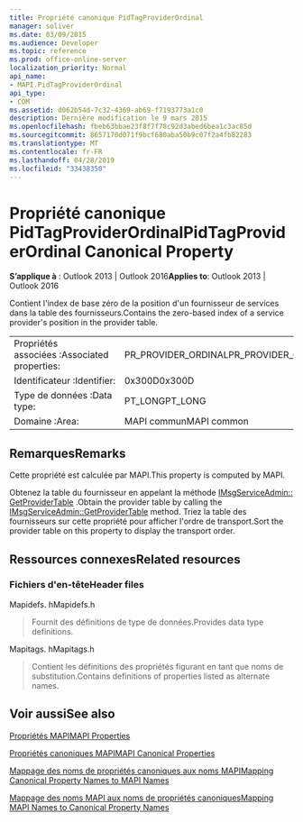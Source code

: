 ```yaml
---
title: Propriété canonique PidTagProviderOrdinal
manager: soliver
ms.date: 03/09/2015
ms.audience: Developer
ms.topic: reference
ms.prod: office-online-server
localization_priority: Normal
api_name:
- MAPI.PidTagProviderOrdinal
api_type:
- COM
ms.assetid: d062b54d-7c32-4369-ab69-f7193773a1c0
description: Dernière modification le 9 mars 2015
ms.openlocfilehash: fbeb63bbae23f8f7f78c92d3abed6bea1c3ac85d
ms.sourcegitcommit: 8657170d071f9bcf680aba50b9c07f2a4fb82283
ms.translationtype: MT
ms.contentlocale: fr-FR
ms.lasthandoff: 04/28/2019
ms.locfileid: "33438350"
---
```

# <a name="pidtagproviderordinal-canonical-property"></a><span data-ttu-id="edc9f-103">Propriété canonique PidTagProviderOrdinal</span><span class="sxs-lookup"><span data-stu-id="edc9f-103">PidTagProviderOrdinal Canonical Property</span></span>

  
  
<span data-ttu-id="edc9f-104">**S’applique à** : Outlook 2013 | Outlook 2016</span><span class="sxs-lookup"><span data-stu-id="edc9f-104">**Applies to**: Outlook 2013 | Outlook 2016</span></span> 
  
<span data-ttu-id="edc9f-105">Contient l'index de base zéro de la position d'un fournisseur de services dans la table des fournisseurs.</span><span class="sxs-lookup"><span data-stu-id="edc9f-105">Contains the zero-based index of a service provider's position in the provider table.</span></span>
  
|||
|:-----|:-----|
|<span data-ttu-id="edc9f-106">Propriétés associées :</span><span class="sxs-lookup"><span data-stu-id="edc9f-106">Associated properties:</span></span>  <br/> |<span data-ttu-id="edc9f-107">PR_PROVIDER_ORDINAL</span><span class="sxs-lookup"><span data-stu-id="edc9f-107">PR_PROVIDER_ORDINAL</span></span>  <br/> |
|<span data-ttu-id="edc9f-108">Identificateur :</span><span class="sxs-lookup"><span data-stu-id="edc9f-108">Identifier:</span></span>  <br/> |<span data-ttu-id="edc9f-109">0x300D</span><span class="sxs-lookup"><span data-stu-id="edc9f-109">0x300D</span></span>  <br/> |
|<span data-ttu-id="edc9f-110">Type de données :</span><span class="sxs-lookup"><span data-stu-id="edc9f-110">Data type:</span></span>  <br/> |<span data-ttu-id="edc9f-111">PT_LONG</span><span class="sxs-lookup"><span data-stu-id="edc9f-111">PT_LONG</span></span>  <br/> |
|<span data-ttu-id="edc9f-112">Domaine :</span><span class="sxs-lookup"><span data-stu-id="edc9f-112">Area:</span></span>  <br/> |<span data-ttu-id="edc9f-113">MAPI commun</span><span class="sxs-lookup"><span data-stu-id="edc9f-113">MAPI common</span></span>  <br/> |
   
## <a name="remarks"></a><span data-ttu-id="edc9f-114">Remarques</span><span class="sxs-lookup"><span data-stu-id="edc9f-114">Remarks</span></span>

<span data-ttu-id="edc9f-115">Cette propriété est calculée par MAPI.</span><span class="sxs-lookup"><span data-stu-id="edc9f-115">This property is computed by MAPI.</span></span>
  
<span data-ttu-id="edc9f-116">Obtenez la table du fournisseur en appelant la méthode [IMsgServiceAdmin:: GetProviderTable](imsgserviceadmin-getprovidertable.md) .</span><span class="sxs-lookup"><span data-stu-id="edc9f-116">Obtain the provider table by calling the [IMsgServiceAdmin::GetProviderTable](imsgserviceadmin-getprovidertable.md) method.</span></span> <span data-ttu-id="edc9f-117">Triez la table des fournisseurs sur cette propriété pour afficher l'ordre de transport.</span><span class="sxs-lookup"><span data-stu-id="edc9f-117">Sort the provider table on this property to display the transport order.</span></span> 
  
## <a name="related-resources"></a><span data-ttu-id="edc9f-118">Ressources connexes</span><span class="sxs-lookup"><span data-stu-id="edc9f-118">Related resources</span></span>

### <a name="header-files"></a><span data-ttu-id="edc9f-119">Fichiers d'en-tête</span><span class="sxs-lookup"><span data-stu-id="edc9f-119">Header files</span></span>

<span data-ttu-id="edc9f-120">Mapidefs. h</span><span class="sxs-lookup"><span data-stu-id="edc9f-120">Mapidefs.h</span></span>
  
> <span data-ttu-id="edc9f-121">Fournit des définitions de type de données.</span><span class="sxs-lookup"><span data-stu-id="edc9f-121">Provides data type definitions.</span></span>
    
<span data-ttu-id="edc9f-122">Mapitags. h</span><span class="sxs-lookup"><span data-stu-id="edc9f-122">Mapitags.h</span></span>
  
> <span data-ttu-id="edc9f-123">Contient les définitions des propriétés figurant en tant que noms de substitution.</span><span class="sxs-lookup"><span data-stu-id="edc9f-123">Contains definitions of properties listed as alternate names.</span></span>
    
## <a name="see-also"></a><span data-ttu-id="edc9f-124">Voir aussi</span><span class="sxs-lookup"><span data-stu-id="edc9f-124">See also</span></span>



[<span data-ttu-id="edc9f-125">Propriétés MAPI</span><span class="sxs-lookup"><span data-stu-id="edc9f-125">MAPI Properties</span></span>](mapi-properties.md)
  
[<span data-ttu-id="edc9f-126">Propriétés canoniques MAPI</span><span class="sxs-lookup"><span data-stu-id="edc9f-126">MAPI Canonical Properties</span></span>](mapi-canonical-properties.md)
  
[<span data-ttu-id="edc9f-127">Mappage des noms de propriétés canoniques aux noms MAPI</span><span class="sxs-lookup"><span data-stu-id="edc9f-127">Mapping Canonical Property Names to MAPI Names</span></span>](mapping-canonical-property-names-to-mapi-names.md)
  
[<span data-ttu-id="edc9f-128">Mappage des noms MAPI aux noms de propriétés canoniques</span><span class="sxs-lookup"><span data-stu-id="edc9f-128">Mapping MAPI Names to Canonical Property Names</span></span>](mapping-mapi-names-to-canonical-property-names.md)

